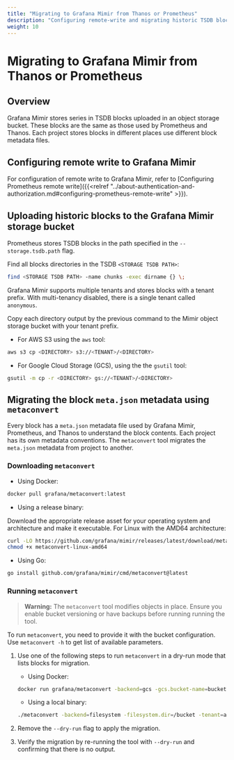 ```yaml
---
title: "Migrating to Grafana Mimir from Thanos or Prometheus"
description: "Configuring remote-write and migrating historic TSDB blocks from Prometheus or Thanos."
weight: 10
---
```


# Migrating to Grafana Mimir from Thanos or Prometheus

## Overview

Grafana Mimir stores series in TSDB blocks uploaded in an object storage bucket.
These blocks are the same as those used by Prometheus and Thanos.
Each project stores blocks in different places use different block metadata files.

## Configuring remote write to Grafana Mimir

For configuration of remote write to Grafana Mimir, refer to [Configuring Prometheus remote write]({{<relref "../about-authentication-and-authorization.md#configuring-prometheus-remote-write" >}}).

## Uploading historic blocks to the Grafana Mimir storage bucket

Prometheus stores TSDB blocks in the path specified in the `--storage.tsdb.path` flag.

Find all blocks directories in the TSDB `<STORAGE TSDB PATH>`:

```bash
find <STORAGE TSDB PATH> -name chunks -exec dirname {} \;
```

Grafana Mimir supports multiple tenants and stores blocks with a tenant prefix.
With multi-tenancy disabled, there is a single tenant called `anonymous`.

Copy each directory output by the previous command to the Mimir object storage bucket with
your tenant prefix.

- For AWS S3 using the `aws` tool:

```bash
aws s3 cp <DIRECTORY> s3://<TENANT>/<DIRECTORY>
```

- For Google Cloud Storage (GCS), using the the `gsutil` tool:

```bash
gsutil -m cp -r <DIRECTORY> gs://<TENANT>/<DIRECTORY>
```

## Migrating the block `meta.json` metadata using `metaconvert`

Every block has a `meta.json` metadata file used by Grafana Mimir, Prometheus, and Thanos to understand the block contents.
Each project has its own metadata conventions.
The `metaconvert` tool migrates the `meta.json` metadata from project to another.

### Downloading `metaconvert`

- Using Docker:

```bash
docker pull grafana/metaconvert:latest
```

- Using a release binary:

Download the appropriate release asset for your operating system and architecture and make it executable. For Linux with the AMD64 architecture:

```bash
curl -LO https://github.com/grafana/mimir/releases/latest/download/metaconvert-linux-amd64
chmod +x metaconvert-linux-amd64
```

- Using Go:

```bash
go install github.com/grafana/mimir/cmd/metaconvert@latest
```

### Running `metaconvert`

> **Warning:** The `metaconvert` tool modifies objects in place.
> Ensure you enable bucket versioning or have backups before running running the tool.

To run `metaconvert`, you need to provide it with the bucket configuration. Use `metaconvert -h` to get list of available parameters.

1. Use one of the following steps to run `metaconvert` in a dry-run mode that lists blocks for migration.

   - Using Docker:

   ```bash
   docker run grafana/metaconvert -backend=gcs -gcs.bucket-name=bucket -tenant=anonymous -dry-run
   ```

   - Using a local binary:

   ```bash
   ./metaconvert -backend=filesystem -filesystem.dir=/bucket -tenant=anonymous -dry-run
   ```

1. Remove the `--dry-run` flag to apply the migration.
1. Verify the migration by re-running the tool with `--dry-run` and confirming that there is no output.
